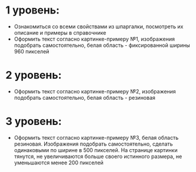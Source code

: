 # 1 уровень:
- Ознакомиться со всеми свойствами из шпаргалки, посмотреть их описание и примеры в справочнике
- Оформить текст согласно картинке-примеру №1, изображения подобрать самостоятельно, белая область - фиксированной ширины 960 пикселей
# 2 уровень:
- Оформить текст согласно картинке-примеру №2, изображения подобрать самостоятельно, белая область - резиновая
# 3 уровень:
- Оформить текст согласно картинке-примеру №3, белая область резиновая. Изображения подобрать самостоятельно, сделать одинаковыми по ширине в 500 пикселей. На странице картинки тянутся, не увеличиваются больше своего истинного размера, не уменьшаются менее 200 пикселей